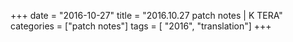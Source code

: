 +++
date = "2016-10-27"
title = "2016.10.27 patch notes | K TERA"
categories = ["patch notes"]
tags = [ "2016", "translation"]
+++

```

```
